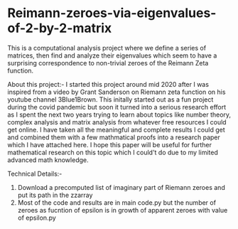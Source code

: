 # Reimann-zeroes-via-eigenvalues-of-2-by-2-matrix
This is a computational analysis project where we define a series of matrices, then find and analyze their eigenvalues which seem to have a surprising correspondence to non-trivial zeroes of the Reimann Zeta function.

About this project:-
I started this project around mid 2020 after I was inspired from a video by Grant Sanderson on Riemann zeta function on his youtube channel 3Blue1Brown. This initally started out as a fun project during the covid pandemic but soon it turned into a serious research effort as I spent the next two years trying to learn about topics like number theory, complex analysis and matrix analysis from whatever free resources I could get online. I have taken all the meaningful and complete results I could get and combined them with a few mathmatical proofs into a research paper which I have attached here. I hope this paper will be useful for further mathematical research on this topic which I could't do due to my limited advanced math knowledge. 

Technical Details:-
1. Download a precomputed list of imaginary part of Riemann zeroes and put its path in the zzarray
2. Most of the code and results are in main code.py but the number of zeroes as fucntion of epsilon is in growth of apparent zeroes with value of epsilon.py


